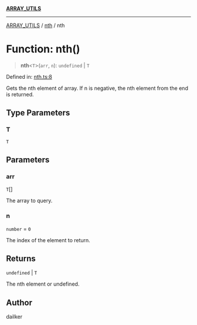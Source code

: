 [**ARRAY_UTILS**](../../README.md)

***

[ARRAY_UTILS](../../README.md) / [nth](../README.md) / nth

# Function: nth()

> **nth**\<`T`\>(`arr`, `n`): `undefined` \| `T`

Defined in: [nth.ts:8](https://github.com/dailker/everyutil/blob/ed6336a7c6553ed095d55eb280ece446462248a8/src/array/nth.ts#L8)

Gets the nth element of array. If n is negative, the nth element from the end is returned.

## Type Parameters

### T

`T`

## Parameters

### arr

`T`[]

The array to query.

### n

`number` = `0`

The index of the element to return.

## Returns

`undefined` \| `T`

The nth element or undefined.

## Author

dailker
